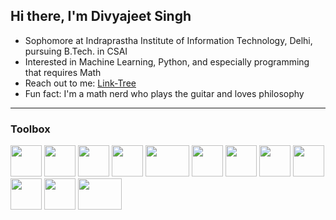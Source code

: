 ## Hi there, I'm Divyajeet Singh

- Sophomore at Indraprastha Institute of Information Technology, Delhi, pursuing B.Tech. in CSAI
- Interested in Machine Learning, Python, and especially programming that requires Math
- Reach out to me: [Link-Tree](https://linktr.ee/divyajeettt)
- Fun fact: I'm a math nerd who plays the guitar and loves philosophy

---

### Toolbox

<img src='https://cdn.worldvectorlogo.com/logos/python-4.svg' width="50" height="50"> <img src='https://cdn.worldvectorlogo.com/logos/c-1.svg' width="50" height="50"> <img src='https://cdn.worldvectorlogo.com/logos/c.svg' width="50" height="50"> <img src='https://cdn.worldvectorlogo.com/logos/java-4.svg' width="50" height="50"> <img src='https://upload.wikimedia.org/wikipedia/commons/thumb/6/64/PyPI_logo.svg/372px-PyPI_logo.svg.png?20200707221517' width="70" height="50"> <img src='https://cdn.worldvectorlogo.com/logos/django.svg' width="50" height="50"> <img src='https://cdn.worldvectorlogo.com/logos/numpy-1.svg' width="50" height="50"> <img src='https://upload.wikimedia.org/wikipedia/commons/thumb/0/01/Created_with_Matplotlib-logo.svg/1024px-Created_with_Matplotlib-logo.svg.png' width="50" height="50"> <img src='https://upload.wikimedia.org/wikipedia/commons/1/1d/PyCharm_Icon.svg' width="50" height="50"> <img src='https://cdn.worldvectorlogo.com/logos/visual-studio-code-1.svg' width="50" height="50"> <img src='https://cdn.worldvectorlogo.com/logos/git-icon.svg' width="50" height="50"> <img src='https://www.freepnglogos.com/uploads/logo-mysql-png/logo-mysql-mysql-and-moodle-elearningworld-5.png' width="70" height="50">
